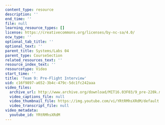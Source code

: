 ```yaml
---
content_type: resource
description: ''
end_time: ''
file: null
learning_resource_types: []
license: https://creativecommons.org/licenses/by-nc-sa/4.0/
ocw_type: ''
optional_tab_title: ''
optional_text: ''
parent_title: Systems/Labs 04
parent_type: CourseSection
related_resources_text: ''
resource_index_text: ''
resourcetype: Video
start_time: ''
title: 'Team 9: Pre-Flight Interview'
uid: c16f9897-a652-3b4c-479c-5dc1fc242aaa
video_files:
  archive_url: http://www.archive.org/download/MIT16.03F03/9_pre-220k.mp4
  video_captions_file: null
  video_thumbnail_file: https://img.youtube.com/vi/YRtRMhsXRdM/default.jpg
  video_transcript_file: null
video_metadata:
  youtube_id: YRtRMhsXRdM
---
```

